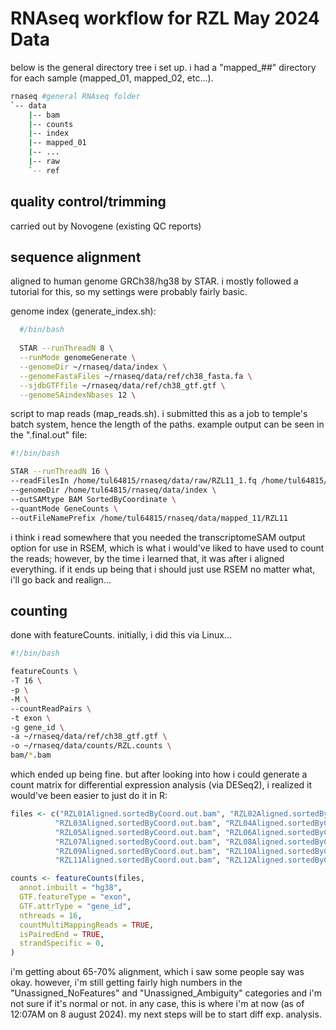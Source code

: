 # RNAseq workflow for RZL May 2024 Data
  below is the general directory tree i set up. i had a "mapped_##" directory for each sample (mapped_01, mapped_02, etc...). 
```bash
rnaseq #general RNAseq folder
`-- data
    |-- bam 
    |-- counts 
    |-- index 
    |-- mapped_01 
    |-- ...
    |-- raw 
    `-- ref
```
## quality control/trimming
carried out by Novogene (existing QC reports)

## sequence alignment
aligned to human genome GRCh38/hg38 by STAR. i mostly followed a tutorial for this, so my settings were probably fairly basic.

 genome index (generate_index.sh):
  ```bash
    #/bin/bash
    
    STAR --runThreadN 8 \
    --runMode genomeGenerate \
    --genomeDir ~/rnaseq/data/index \
    --genomeFastaFiles ~/rnaseq/data/ref/ch38_fasta.fa \
    --sjdbGTFfile ~/rnaseq/data/ref/ch38_gtf.gtf \
    --genomeSAindexNbases 12 \
  ```
script to map reads (map_reads.sh). i submitted this as a job to temple's batch system, hence the length of the paths. example output can be seen in the ".final.out" file:
```bash
#!/bin/bash

STAR --runThreadN 16 \
--readFilesIn /home/tul64815/rnaseq/data/raw/RZL11_1.fq /home/tul64815/rnaseq/data/raw/RZL11_2.fq \
--genomeDir /home/tul64815/rnaseq/data/index \
--outSAMtype BAM SortedByCoordinate \
--quantMode GeneCounts \
--outFileNamePrefix /home/tul64815/rnaseq/data/mapped_11/RZL11
```
i think i read somewhere that you needed the transcriptomeSAM output option for use in RSEM, which is what i would've liked to have used to count the reads; however, by the time i learned that, it was after i aligned everything. if it ends up being that i should just use RSEM no matter what, i'll go back and realign...

## counting
done with featureCounts. initially, i did this via Linux...
```bash
#!/bin/bash

featureCounts \
-T 16 \
-p \
-M \
--countReadPairs \
-t exon \
-g gene_id \
-a ~/rnaseq/data/ref/ch38_gtf.gtf \
-o ~/rnaseq/data/counts/RZL.counts \
bam/*.bam
```
which ended up being fine. but after looking into how i could generate a count matrix for differential expression analysis (via DESeq2), i realized it would've been easier to just do it in R:
```R
files <- c("RZL01Aligned.sortedByCoord.out.bam", "RZL02Aligned.sortedByCoord.out.bam",
          "RZL03Aligned.sortedByCoord.out.bam", "RZL04Aligned.sortedByCoord.out.bam",
          "RZL05Aligned.sortedByCoord.out.bam", "RZL06Aligned.sortedByCoord.out.bam",
          "RZL07Aligned.sortedByCoord.out.bam", "RZL08Aligned.sortedByCoord.out.bam",
          "RZL09Aligned.sortedByCoord.out.bam", "RZL10Aligned.sortedByCoord.out.bam",
          "RZL11Aligned.sortedByCoord.out.bam", "RZL12Aligned.sortedByCoord.out.bam")

counts <- featureCounts(files,
  annot.inbuilt = "hg38",
  GTF.featureType = "exon",
  GTF.attrType = "gene_id",
  nthreads = 16,
  countMultiMappingReads = TRUE,
  isPairedEnd = TRUE,
  strandSpecific = 0,
)
```
i'm getting about 65-70% alignment, which i saw some people say was okay. however, i'm still getting fairly high numbers in the "Unassigned_NoFeatures" and "Unassigned_Ambiguity" categories and i'm not sure if it's normal or not. in any case, this is where i'm at now (as of 12:07AM on 8 august 2024). my next steps will be to start diff exp. analysis.



